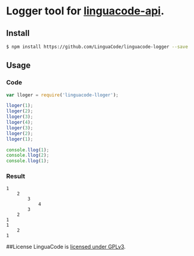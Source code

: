 # Logger tool for [linguacode-api](https://github.com/LinguaCode/linguacode-api).

## Install

```sh
$ npm install https://github.com/LinguaCode/linguacode-logger --save
```


## Usage

### Code
```javascript
var lloger = require('linguacode-lloger');

lloger(1);
lloger(2);
lloger(3);
lloger(4);
lloger(3);
lloger(2);
lloger(1);

console.llog(1);
console.llog(2);
console.llog(1);
```

### Result
```
1
    2
        3
            4
        3
    2
1
1
    2
1
```

##License
LinguaCode is [licensed under GPLv3](https://github.com/LinguaCode/linguacode-lloger/blob/master/LICENSE.txt).